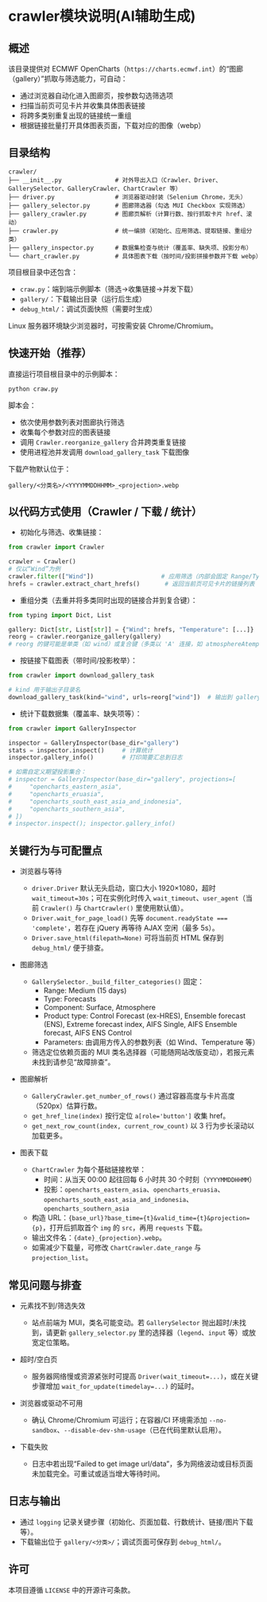 # crawler模块说明(AI辅助生成)
## 概述

该目录提供对 ECMWF OpenCharts（`https://charts.ecmwf.int`）的“图廊（gallery）”抓取与筛选能力，可自动：
- 通过浏览器自动化进入图廊页，按参数勾选筛选项
- 扫描当前页可见卡片并收集具体图表链接
- 将跨多类别重复出现的链接统一重组
- 根据链接批量打开具体图表页面，下载对应的图像（webp）

## 目录结构

```
crawler/
├── __init__.py               # 对外导出入口（Crawler、Driver、GallerySelector、GalleryCrawler、ChartCrawler 等）
├── driver.py                 # 浏览器驱动封装（Selenium Chrome，无头）
├── gallery_selector.py       # 图廊筛选器（勾选 MUI Checkbox 实现筛选）
├── gallery_crawler.py        # 图廊页解析（计算行数、按行抓取卡片 href、滚动）
├── crawler.py                # 统一编排（初始化、应用筛选、提取链接、重组分类）
├── gallery_inspector.py      # 数据集检查与统计（覆盖率、缺失项、投影分布）
└── chart_crawler.py          # 具体图表下载（按时间/投影拼接参数并下载 webp）
```

项目根目录中还包含：
- `craw.py`：端到端示例脚本（筛选→收集链接→并发下载）
- `gallery/`：下载输出目录（运行后生成）
- `debug_html/`：调试页面快照（需要时生成）


Linux 服务器环境缺少浏览器时，可按需安装 Chrome/Chromium。


## 快速开始（推荐）

直接运行项目根目录中的示例脚本：

```bash
python craw.py
```

脚本会：
- 依次使用参数列表对图廊执行筛选
- 收集每个参数对应的图表链接
- 调用 `Crawler.reorganize_gallery` 合并跨类重复链接
- 使用进程池并发调用 `download_gallery_task` 下载图像

下载产物默认位于：
```
gallery/<分类名>/<YYYYMMDDHHMM>_<projection>.webp
```


## 以代码方式使用（Crawler / 下载 / 统计）

- 初始化与筛选、收集链接：

```python
from crawler import Crawler

crawler = Crawler()
# 仅以“Wind”为例
crawler.filter(["Wind"])                   # 应用筛选（内部会固定 Range/Type/Component/Product type）
hrefs = crawler.extract_chart_hrefs()       # 返回当前页可见卡片的链接列表
```

- 重组分类（去重并将多类同时出现的链接合并到复合键）：

```python
from typing import Dict, List

gallery: Dict[str, List[str]] = {"Wind": hrefs, "Temperature": [...]}  # 示例
reorg = crawler.reorganize_gallery(gallery)
# reorg 的键可能是单类（如 wind）或复合键（多类以 'A' 连接，如 atmosphereAtemperature）
```

- 按链接下载图表（带时间/投影枚举）：

```python
from crawler import download_gallery_task

# kind 用于输出子目录名
download_gallery_task(kind="wind", urls=reorg["wind"])  # 输出到 gallery/wind/
```

- 统计下载数据集（覆盖率、缺失项等）：

```python
from crawler import GalleryInspector

inspector = GalleryInspector(base_dir="gallery")
stats = inspector.inspect()     # 计算统计
inspector.gallery_info()        # 打印简要汇总到日志

# 如需自定义期望投影集合：
# inspector = GalleryInspector(base_dir="gallery", projections=[
#     "opencharts_eastern_asia",
#     "opencharts_eruasia",
#     "opencharts_south_east_asia_and_indonesia",
#     "opencharts_southern_asia",
# ])
# inspector.inspect(); inspector.gallery_info()
```

## 关键行为与可配置点

- 浏览器与等待
  - `driver.Driver` 默认无头启动，窗口大小 1920×1080，超时 `wait_timeout=30s`；可在实例化时传入 `wait_timeout`、`user_agent`（当前 `Crawler()` 与 `ChartCrawler()` 里使用默认值）。
  - `Driver.wait_for_page_load()` 先等 `document.readyState === 'complete'`，若存在 jQuery 再等待 AJAX 空闲（最多 5s）。
  - `Driver.save_html(filepath=None)` 可将当前页 HTML 保存到 `debug_html/` 便于排查。

- 图廊筛选
  - `GallerySelector._build_filter_categories()` 固定：
    - Range: Medium (15 days)
    - Type: Forecasts
    - Component: Surface, Atmosphere
    - Product type: Control Forecast (ex-HRES), Ensemble forecast (ENS), Extreme forecast index, AIFS Single, AIFS Ensemble forecast, AIFS ENS Control
    - Parameters: 由调用方传入的参数列表（如 Wind、Temperature 等）
  - 筛选定位依赖页面的 MUI 类名选择器（可能随网站改版变动），若报元素未找到请参见“故障排查”。

- 图廊解析
  - `GalleryCrawler.get_number_of_rows()` 通过容器高度与卡片高度（520px）估算行数。
  - `get_href_line(index)` 按行定位 `a[role='button']` 收集 href。
  - `get_next_row_count(index, current_row_count)` 以 3 行为步长滚动以加载更多。

- 图表下载
  - `ChartCrawler` 为每个基础链接枚举：
    - 时间：从当天 00:00 起往回每 6 小时共 30 个时刻（`YYYYMMDDHHMM`）
    - 投影：`opencharts_eastern_asia`、`opencharts_eruasia`、`opencharts_south_east_asia_and_indonesia`、`opencharts_southern_asia`
  - 构造 URL：`{base_url}?base_time={t}&valid_time={t}&projection={p}`，打开后抓取首个 `img` 的 `src`，再用 `requests` 下载。
  - 输出文件名：`{date}_{projection}.webp`。
  - 如需减少下载量，可修改 `ChartCrawler.date_range` 与 `projection_list`。


## 常见问题与排查

- 元素找不到/筛选失效
  - 站点前端为 MUI，类名可能变动。若 `GallerySelector` 抛出超时/未找到，请更新 `gallery_selector.py` 里的选择器（`legend`、`input` 等）或放宽定位策略。

- 超时/空白页
  - 服务器网络慢或资源紧张时可提高 `Driver(wait_timeout=...)`，或在关键步骤增加 `wait_for_update(timedelay=...)` 的延时。

- 浏览器或驱动不可用
  - 确认 Chrome/Chromium 可运行；在容器/CI 环境需添加 `--no-sandbox`、`--disable-dev-shm-usage`（已在代码里默认启用）。

- 下载失败
  - 日志中若出现“Failed to get image url/data”，多为网络波动或目标页面未加载完全。可重试或适当增大等待时间。


## 日志与输出

- 通过 `logging` 记录关键步骤（初始化、页面加载、行数统计、链接/图片下载等）。
- 下载输出位于 `gallery/<分类>/`；调试页面可保存到 `debug_html/`。


## 许可

本项目遵循 `LICENSE` 中的开源许可条款。
